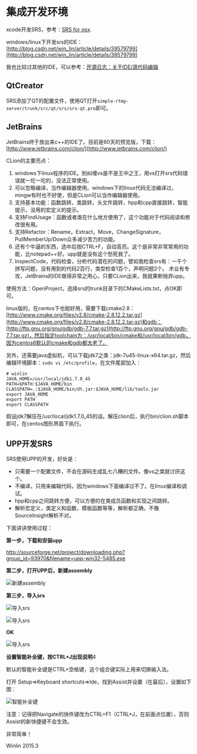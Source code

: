 # 集成开发环境

xcode开发SRS，参考：[SRS for osx](https://github.com/winlinvip/simple-rtmp-server/issues/155#issuecomment-77995950).

windows/linux下开发srs的IDE：[http://blog.csdn.net/win_lin/article/details/39579799](http://blog.csdn.net/win_lin/article/details/39579799)

我也比较过其他的IDE，可以参考：[开源日志：关于IDE/源代码编辑](http://blog.csdn.net/win_lin/article/details/8142981)

## QtCreator

SRS添加了QT的配置文件，使用QT打开`simple-rtmp-server/trunk/src/qt/srs/srs-qt.pro`即可。

## JetBrains

JetBrains终于放出来c++的IDE了。目前是60天的预览版，下载：[http://www.jetbrains.com/clion/](http://www.jetbrains.com/clion/)

CLion的主要亮点：

1. windows下linux程序的IDE。别纠缠vs是不是王中之王，用vs打开srs代码错误就一坨一坨的，没法正常使用。
1. 可以忽略编译，当作编辑器使用。windows下的linux代码无法编译过，mingw有时也不好使，但是CLion可以当作编辑器使用。
1. 支持基本功能：函数跳转，类跳转，头文件跳转，hpp和cpp直接跳转，智能提示，没用的宏定义的提示。
1. 支持FindUsage：函数或者类在什么地方使用了，这个功能对于代码阅读和修改很有用。
1. 支持Refactor：Rename，Extract，Move，ChangeSignature，PullMemberUp/Down众多减少苦力的功能。
1. 还有个牛逼的东西，选中后按CTRL+F，自动高亮。这个是非常非常常用的功能，比notepad++好。upp就是没有这个愁死我了。
1. InspectCode，代码检查，分析代码潜在的问题，譬如我检查srs有：一千个拼写问题，没有用到的代码2百行，类型检查1百个，声明问题2个。
术业有专攻，JetBrains的IDE做得非常之用心，只要CLion出来，我就果断抛弃upp。

使用方法：OpenProject，选择srs的trunk目录下的CMakeLists.txt，点OK即可。

linux版的，在centos下也挺好用，需要下载cmake2.8：[http://www.cmake.org/files/v2.8/cmake-2.8.12.2.tar.gz](http://www.cmake.org/files/v2.8/cmake-2.8.12.2.tar.gz)和gdb：[http://ftp.gnu.org/gnu/gdb/gdb-7.7.tar.gz](http://ftp.gnu.org/gnu/gdb/gdb-7.7.tar.gz)，然后指定toolchain为：/usr/local/bin/cmake和/usr/local/bin/gdb，因为centos6默认的cmake和gdb都太老了。

另外，还需要java虚拟机，可以下载jdk7之类：jdk-7u45-linux-x64.tar.gz，然后编辑环境脚本：`sudo vi /etc/profile`，在文件尾部加入：
```
# winlin
JAVA_HOME=/usr/local/jdk1.7.0_45
PATH=$PATH:$JAVA_HOME/bin
CLASSPATH=.:$JAVA_HOME/bin/dt.jar:$JAVA_HOME/lib/tools.jar
export JAVA_HOME
export PATH
export CLASSPATH
```
假设jdk7解压在/usr/local/jdk1.7.0_45的话。解压clion后，执行bin/clion.sh脚本即可，在centos图形界面下执行。

## UPP开发SRS

SRS使用UPP的开发，好处是：
* 只需要一个配置文件，不会在源码生成乱七八糟的文件。像vs之类就讨厌这个。
* 不编译，只用来编辑代码，因为windows下面编译过不了。在linux编译和调试。
* hpp和cpp之间跳转方便，可以方便的在类成员函数和实现之间跳转。
* 解析宏定义，类定义和函数，模板函数等等，解析都正确，不像SourceInsight解析不对。

下面讲讲使用过程：

<strong>第一步，下载和安装upp</strong>

http://sourceforge.net/project/downloading.php?group_id=93970&filename=upp-win32-5485.exe

<strong>第二步，打开UPP后，新建assembly</strong>

![新建assembly](http://winlinvip.github.io/srs.release/wiki/images/upp/001.new.assembly.png)

<strong>第三步，导入srs</strong>

![导入srs](http://winlinvip.github.io/srs.release/wiki/images/upp/002.setup.assembly.png)

![导入srs](http://winlinvip.github.io/srs.release/wiki/images/upp/003.open.assembly.png)

<strong>OK</strong>

![导入srs](http://winlinvip.github.io/srs.release/wiki/images/upp/004.ok.png)

<strong>设置智能补全键，按CTRL+J出现说明</strong>4

默认的智能补全键是CTRL+空格键，这个组合键实际上用来切换输入法。

打开 Setup=>Keyboard shortcuts=>Ide，找到Assist并设置（在最后），设置如下图：

![智能补全键](http://winlinvip.github.io/srs.release/wiki/images/upp/005.assist.shortcuts.png)

注意：记得把Navigate的快件键改为CTRL+F1（CTRL+J，在前面点位置），否则Assist的新快捷键不会生效。

非常简单！

Winlin 2015.3